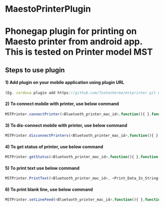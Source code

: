 MaestoPrinterPlugin
===================

# Phonegap plugin for printing on Maesto printer from android app. This is tested on Printer model MST

## Steps to use plugin

#### 1) Add plugin on your mobile application using plugin URL 
```javascript
(Eg. cordova plugin add https://github.com/ToshanVerma/mstprinter.git or add in hooks)
```

#### 2) To connect mobile with printer, use below command
```javascript
MSTPrinter.connectPrinter(<Bluetooth_printer_mac_id>,function(){ },function(){ });
```

#### 3) To dis-connect mobile with printer, use below command
```javascript
MSTPrinter.disconnectPrinters(<Bluetooth_printer_mac_id>,function(){ },function(){ });
```

#### 4) To get status of printer, use below command
```javascript
MSTPrinter.getStatus(<Bluetooth_printer_mac_id>,function(){ },function(){ });
```

#### 5) To print text use below command
```javascript
MSTPrinter.PrintText(<Bluetooth_printer_mac_id>, <Print_Data_In_String>, 0, 0, 0,function(){ },function(){ });
```

#### 6) To print blank line, use below command
```javascript
MSTPrinter.setLineFeed(<Bluetooth_printer_mac_id>,function(){ },function(){ });
```
